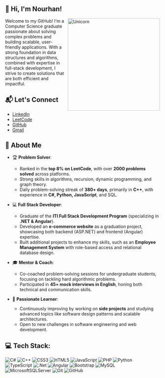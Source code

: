 ## 👋 Hi, I'm Nourhan!
<img align="right" width=300px alt="Unicorn" src="https://c.tenor.com/GN73MKBawZYAAAAi/busy-cute.gif" />

Welcome to my GitHub! I'm a Computer Science graduate passionate about solving complex problems and building scalable, user-friendly applications. With a strong foundation in data structures and algorithms, combined with expertise in full-stack development, I strive to create solutions that are both efficient and impactful.

## 📬 **Let's Connect**  

- [LinkedIn](https://www.linkedin.com/in/nourhan-essam123/)  
- [LeetCode](#https://leetcode.com/u/norhan123/)  
- [GitHub](#https://github.com/Nourhan123Essam)
- [Gmail](#nourhan.essam.makhlouf@gmail.com)

## 🚀 **About Me**  

- 🏆 **Problem Solver**:  
   - Ranked in the **top 8% on LeetCode**, with over **2000 problems solved** across platforms.  
   - Strong skills in algorithms, recursion, dynamic programming, and graph theory.  
   - Daily problem-solving streak of **380+ days**, primarily in **C++**, with experience in **C#, Python, JavaScript**, and SQL.  

- 💻 **Full Stack Developer**:  
   - Graduate of the **ITI Full Stack Development Program** (specializing in **.NET & Angular**).  
   - Developed an **e-commerce website** as a graduation project, showcasing both backend (ASP.NET) and frontend (Angular) expertise.  
   - Built additional projects to enhance my skills, such as an **Employee Management System** with role-based access and relational database design.

- 🎓 **Mentor & Coach**:  
   - Co-coached problem-solving sessions for undergraduate students, focusing on tackling hard algorithmic problems.  
   - Participated in **45+ mock interviews in English**, honing both technical and communication skills.

- 🌟 **Passionate Learner**:  
   - Continuously improving by working on **side projects** and studying advanced topics like software design patterns and scalable architectures.  
   - Open to new challenges in software engineering and web development.  



## 💻 Tech Stack:
![C#](https://img.shields.io/badge/c%23-%23239120.svg?style=for-the-badge&logo=csharp&logoColor=white) ![C++](https://img.shields.io/badge/c++-%2300599C.svg?style=for-the-badge&logo=c%2B%2B&logoColor=white) ![CSS3](https://img.shields.io/badge/css3-%231572B6.svg?style=for-the-badge&logo=css3&logoColor=white) ![HTML5](https://img.shields.io/badge/html5-%23E34F26.svg?style=for-the-badge&logo=html5&logoColor=white) ![JavaScript](https://img.shields.io/badge/javascript-%23323330.svg?style=for-the-badge&logo=javascript&logoColor=%23F7DF1E) ![PHP](https://img.shields.io/badge/php-%23777BB4.svg?style=for-the-badge&logo=php&logoColor=white) ![Python](https://img.shields.io/badge/python-3670A0?style=for-the-badge&logo=python&logoColor=ffdd54) ![TypeScript](https://img.shields.io/badge/typescript-%23007ACC.svg?style=for-the-badge&logo=typescript&logoColor=white) ![.Net](https://img.shields.io/badge/.NET-5C2D91?style=for-the-badge&logo=.net&logoColor=white) ![Angular](https://img.shields.io/badge/angular-%23DD0031.svg?style=for-the-badge&logo=angular&logoColor=white) ![Bootstrap](https://img.shields.io/badge/bootstrap-%238511FA.svg?style=for-the-badge&logo=bootstrap&logoColor=white) ![MySQL](https://img.shields.io/badge/mysql-4479A1.svg?style=for-the-badge&logo=mysql&logoColor=white) ![MicrosoftSQLServer](https://img.shields.io/badge/Microsoft%20SQL%20Server-CC2927?style=for-the-badge&logo=microsoft%20sql%20server&logoColor=white) ![Git](https://img.shields.io/badge/git-%23F05033.svg?style=for-the-badge&logo=git&logoColor=white) ![GitHub](https://img.shields.io/badge/github-%23121011.svg?style=for-the-badge&logo=github&logoColor=white)

<!-- Proudly created with GPRM ( https://gprm.itsvg.in ) -->
